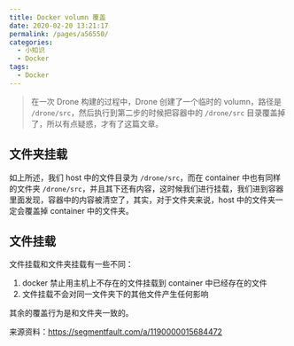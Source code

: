 ```yaml
---
title: Docker volumn 覆盖
date: 2020-02-20 13:21:17
permalink: /pages/a56550/
categories:
  - 小知识
  - Docker
tags:
  - Docker
---
```


> 在一次 Drone 构建的过程中，Drone 创建了一个临时的 volumn，路径是 `/drone/src`，然后执行到第二步的时候把容器中的 `/drone/src` 目录覆盖掉了，所以有点疑惑，才有了这篇文章。

## 文件夹挂载

如上所述，我们 host 中的文件目录为 `/drone/src`，而在 container 中也有同样的文件夹 `/drone/src`，并且其下还有内容，这时候我们进行挂载，我们进到容器里面发现，容器中的内容被清空了，其实，对于文件夹来说，host 中的文件夹一定会覆盖掉 container 中的文件夹。

## 文件挂载

文件挂载和文件夹挂载有一些不同：

1. docker 禁止用主机上不存在的文件挂载到 container 中已经存在的文件
2. 文件挂载不会对同一文件夹下的其他文件产生任何影响

其余的覆盖行为是和文件夹一致的。

来源资料：<https://segmentfault.com/a/1190000015684472>
